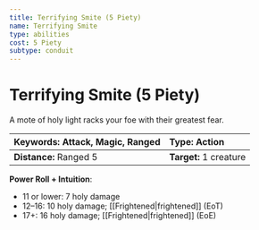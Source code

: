 ```yaml
---
title: Terrifying Smite (5 Piety)
name: Terrifying Smite
type: abilities
cost: 5 Piety
subtype: conduit
---
```


# Terrifying Smite (5 Piety)

A mote of holy light racks your foe with their greatest fear.

| **Keywords:** Attack, Magic, Ranged | **Type:** Action       |
| :---------------------------------- | :--------------------- |
| **Distance:** Ranged 5              | **Target:** 1 creature |

**Power Roll + Intuition**:

- 11 or lower: 7 holy damage
- 12–16: 10 holy damage; [[Frightened|frightened]] (EoT)
- 17+: 16 holy damage; [[Frightened|frightened]] (EoE)
